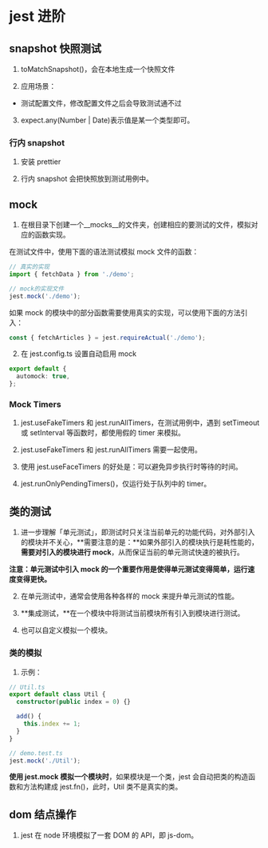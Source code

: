 # jest 进阶

## snapshot 快照测试

1. toMatchSnapshot()，会在本地生成一个快照文件

2. 应用场景：

- 测试配置文件，修改配置文件之后会导致测试通不过

3. expect.any(Number | Date)表示值是某一个类型即可。

### 行内 snapshot

1. 安装 prettier

2. 行内 snapshot 会把快照放到测试用例中。

## mock

1. 在根目录下创建一个\_\_mocks\_\_的文件夹，创建相应的要测试的文件，模拟对应的函数实现。

在测试文件中，使用下面的语法测试模拟 mock 文件的函数：

```ts
// 真实的实现
import { fetchData } from './demo';

// mock的实现文件
jest.mock('./demo');
```

如果 mock 的模块中的部分函数需要使用真实的实现，可以使用下面的方法引入：

```ts
const { fetchArticles } = jest.requireActual('./demo');
```

2. 在 jest.config.ts 设置自动启用 mock

```ts
export default {
  automock: true,
};
```

### Mock Timers

1. jest.useFakeTimers 和 jest.runAllTimers，在测试用例中，遇到 setTimeout 或 setInterval 等函数时，都使用假的 timer 来模拟。

2. jest.useFakeTimers 和 jest.runAllTimers 需要一起使用。

3. 使用 jest.useFaceTimers 的好处是：可以避免异步执行时等待的时间。

4. jest.runOnlyPendingTimers()，仅运行处于队列中的 timer。

## 类的测试

1. 进一步理解「单元测试」，即测试时只关注当前单元的功能代码，对外部引入的模块并不关心，**需要注意的是：**如果外部引入的模块执行是耗性能的，**需要对引入的模块进行 mock**，从而保证当前的单元测试快速的被执行。

**注意：单元测试中引入 mock 的一个重要作用是使得单元测试变得简单，运行速度变得更快。**

2. 在单元测试中，通常会使用各种各样的 mock 来提升单元测试的性能。

3. **集成测试，**在一个模块中将测试当前模块所有引入到模块进行测试。

4. 也可以自定义模拟一个模块。

### 类的模拟

1. 示例：

```ts
// Util.ts
export default class Util {
  constructor(public index = 0) {}

  add() {
    this.index += 1;
  }
}

// demo.test.ts
jest.mock('./Util');
```

**使用 jest.mock 模拟一个模块时**，如果模块是一个类，jest 会自动把类的构造函数和方法构建成 jest.fn()，此时，Util 类不是真实的类。

## dom 结点操作

1. jest 在 node 环境模拟了一套 DOM 的 API，即 js-dom。
